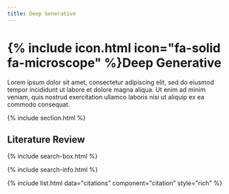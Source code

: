 ```yaml
---
title: Deep Generative
---
```


# {% include icon.html icon="fa-solid fa-microscope" %}Deep Generative

Lorem ipsum dolor sit amet, consectetur adipiscing elit, sed do eiusmod tempor incididunt ut labore et dolore magna aliqua.
Ut enim ad minim veniam, quis nostrud exercitation ullamco laboris nisi ut aliquip ex ea commodo consequat.

{% include section.html %}

## Literature Review

{% include search-box.html %}

{% include search-info.html %}

{% include list.html data="citations" component="citation" style="rich" %}
